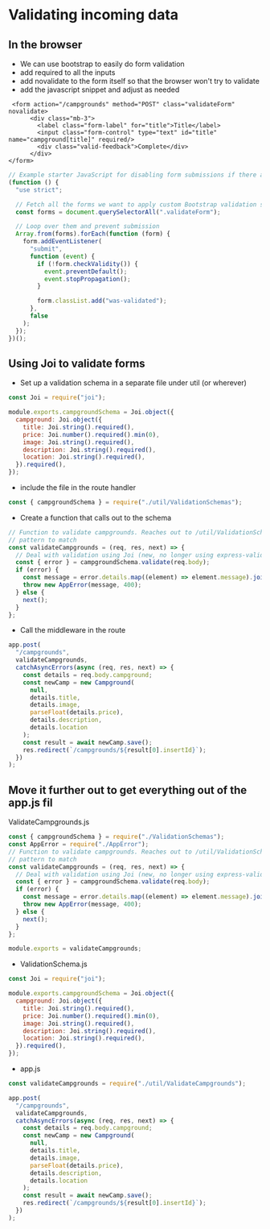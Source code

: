 # Validating incoming data

## In the browser

- We can use bootstrap to easily do form validation
- add required to all the inputs
- add novalidate to the form itself so that the browser won't try to validate
- add the javascript snippet and adjust as needed

```ejs
 <form action="/campgrounds" method="POST" class="validateForm" novalidate>
      <div class="mb-3">
        <label class="form-label" for="title">Title</label>
        <input class="form-control" type="text" id="title" name="campground[title]" required/>
        <div class="valid-feedback">Complete</div>
      </div>
</form>
```

```js
// Example starter JavaScript for disabling form submissions if there are invalid fields
(function () {
  "use strict";

  // Fetch all the forms we want to apply custom Bootstrap validation styles to
  const forms = document.querySelectorAll(".validateForm");

  // Loop over them and prevent submission
  Array.from(forms).forEach(function (form) {
    form.addEventListener(
      "submit",
      function (event) {
        if (!form.checkValidity()) {
          event.preventDefault();
          event.stopPropagation();
        }

        form.classList.add("was-validated");
      },
      false
    );
  });
})();
```

## Using Joi to validate forms

- Set up a validation schema in a separate file under util (or wherever)

```js
const Joi = require("joi");

module.exports.campgroundSchema = Joi.object({
  campground: Joi.object({
    title: Joi.string().required(),
    price: Joi.number().required().min(0),
    image: Joi.string().required(),
    description: Joi.string().required(),
    location: Joi.string().required(),
  }).required(),
});
```

- include the file in the route handler

```js
const { campgroundSchema } = require("./util/ValidationSchemas");
```

- Create a function that calls out to the schema

```js
// Function to validate campgrounds. Reaches out to /util/ValidationSchema to get the
// pattern to match
const validateCampgrounds = (req, res, next) => {
  // Deal with validation using Joi (new, no longer using express-validator)
  const { error } = campgroundSchema.validate(req.body);
  if (error) {
    const message = error.details.map((element) => element.message).join(",");
    throw new AppError(message, 400);
  } else {
    next();
  }
};
```

- Call the middleware in the route

```js
app.post(
  "/campgrounds",
  validateCampgrounds,
  catchAsyncErrors(async (req, res, next) => {
    const details = req.body.campground;
    const newCamp = new Campground(
      null,
      details.title,
      details.image,
      parseFloat(details.price),
      details.description,
      details.location
    );
    const result = await newCamp.save();
    res.redirect(`/campgrounds/${result[0].insertId}`);
  })
);
```

## Move it further out to get everything out of the app.js fil

ValidateCampgrounds.js

```js
const { campgroundSchema } = require("./ValidationSchemas");
const AppError = require("./AppError");
// Function to validate campgrounds. Reaches out to /util/ValidationSchema to get the
// pattern to match
const validateCampgrounds = (req, res, next) => {
  // Deal with validation using Joi (new, no longer using express-validator)
  const { error } = campgroundSchema.validate(req.body);
  if (error) {
    const message = error.details.map((element) => element.message).join(",");
    throw new AppError(message, 400);
  } else {
    next();
  }
};

module.exports = validateCampgrounds;
```

- ValidationSchema.js

```js
const Joi = require("joi");

module.exports.campgroundSchema = Joi.object({
  campground: Joi.object({
    title: Joi.string().required(),
    price: Joi.number().required().min(0),
    image: Joi.string().required(),
    description: Joi.string().required(),
    location: Joi.string().required(),
  }).required(),
});
```

- app.js

```js
const validateCampgrounds = require("./util/ValidateCampgrounds");

app.post(
  "/campgrounds",
  validateCampgrounds,
  catchAsyncErrors(async (req, res, next) => {
    const details = req.body.campground;
    const newCamp = new Campground(
      null,
      details.title,
      details.image,
      parseFloat(details.price),
      details.description,
      details.location
    );
    const result = await newCamp.save();
    res.redirect(`/campgrounds/${result[0].insertId}`);
  })
);
```
